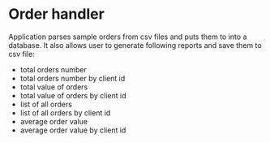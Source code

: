 # Order handler

Application parses sample orders from csv files and puts them to into a database. It also allows user to generate following reports and save them to csv file:
- total orders number
- total orders number by client id
- total value of orders 
- total value of orders by client id
- list of all orders
- list of all orders by client id
- average order value
- average order value by client id